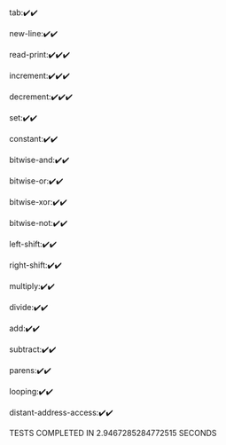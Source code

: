 tab:✔️✔️

new-line:✔️✔️

read-print:✔️✔️✔️

increment:✔️✔️✔️

decrement:✔️✔️✔️

set:✔️✔️

constant:✔️✔️

bitwise-and:✔️✔️

bitwise-or:✔️✔️

bitwise-xor:✔️✔️

bitwise-not:✔️✔️

left-shift:✔️✔️

right-shift:✔️✔️

multiply:✔️✔️

divide:✔️✔️

add:✔️✔️

subtract:✔️✔️

parens:✔️✔️

looping:✔️✔️

distant-address-access:✔️✔️

TESTS COMPLETED IN 2.9467285284772515 SECONDS